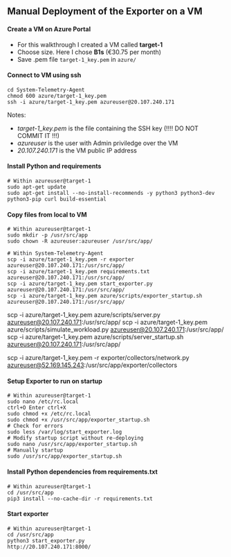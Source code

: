 ## Manual Deployment of the Exporter on a VM

#### Create a VM on Azure Portal
* For this walkthrough I created a VM called **target-1**
* Choose size. Here I chose **B1s** (€30.75 per month)
* Save .pem file `target-1_key.pem` in `azure/`

#### Connect to VM using ssh
```
cd System-Telemetry-Agent
chmod 600 azure/target-1_key.pem
ssh -i azure/target-1_key.pem azureuser@20.107.240.171
```
Notes: 
* *target-1_key.pem* is the file containing the SSH key (!!!! DO NOT COMMIT IT !!!)
* *azureuser* is the user with Admin priviledge over the VM
* *20.107.240.171* is the VM public IP address

#### Install Python and requirements
```
# Within azureuser@target-1
sudo apt-get update
sudo apt-get install --no-install-recommends -y python3 python3-dev python3-pip curl build-essential
```

#### Copy files from local to VM
```
# Within azureuser@target-1
sudo mkdir -p /usr/src/app
sudo chown -R azureuser:azureuser /usr/src/app/

# Within System-Telemetry-Agent
scp -i azure/target-1_key.pem -r exporter azureuser@20.107.240.171:/usr/src/app/
scp -i azure/target-1_key.pem requirements.txt azureuser@20.107.240.171:/usr/src/app/
scp -i azure/target-1_key.pem start_exporter.py azureuser@20.107.240.171:/usr/src/app/
scp -i azure/target-1_key.pem azure/scripts/exporter_startup.sh azureuser@20.107.240.171:/usr/src/app/
```
scp -i azure/target-1_key.pem azure/scripts/server.py azureuser@20.107.240.171:/usr/src/app/
scp -i azure/target-1_key.pem azure/scripts/simulate_workload.py azureuser@20.107.240.171:/usr/src/app/
scp -i azure/target-1_key.pem azure/scripts/server_startup.sh azureuser@20.107.240.171:/usr/src/app/

scp -i azure/target-1_key.pem -r exporter/collectors/network.py azureuser@52.169.145.243:/usr/src/app/exporter/collectors


#### Setup Exporter to run on startup
```
# Within azureuser@target-1
sudo nano /etc/rc.local
ctrl+O Enter ctrl+X
sudo chmod +x /etc/rc.local
sudo chmod +x /usr/src/app/exporter_startup.sh
# Check for errors
sudo less /var/log/start_exporter.log
# Modify startup script without re-deploying
sudo nano /usr/src/app/exporter_startup.sh
# Manually startup
sudo /usr/src/app/exporter_startup.sh
```

#### Install Python dependencies from requirements.txt
```
# Within azureuser@target-1
cd /usr/src/app
pip3 install --no-cache-dir -r requirements.txt
```

#### Start exporter
```
# Within azureuser@target-1
cd /usr/src/app
python3 start_exporter.py
http://20.107.240.171:8000/
```